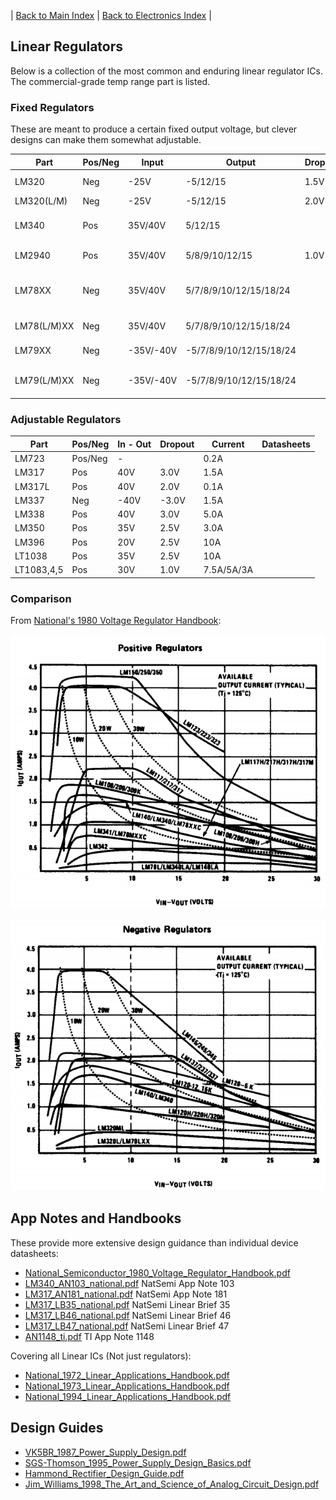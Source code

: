 | [Back to Main Index](../../index.md) | [Back to Electronics Index](./index.md) |
## Linear Regulators
Below is a collection of the most common and enduring linear regulator ICs. The commercial-grade temp range part is listed.  

### Fixed Regulators
These are meant to produce a certain fixed output voltage, but clever designs can make them somewhat adjustable.

| Part           |Pos/Neg|   Input   |        Output          | Dropout |   Current  | Datasheets |
| -------------- | ----- | --------- | ---------------------- | ------- | ---------- | ---------- |
| LM320          |  Neg  |   -25V    |      -5/12/15          |  1.5V   |    1.5A    |[LM320_National_1982.pdf](./files/datasheets/LM320/LM320_National_1982.pdf)<br/>[LM320_National_1994.pdf](./files/datasheets/LM320/LM320_National_1994.pdf)|
| LM320(L/M)     |  Neg  |   -25V    |      -5/12/15          |  2.0V   | 0.1A/0.25A |[LM320L_National_1982.pdf](./files/datasheets/LM320/LM320L_National_1982.pdf)|
| LM340          |  Pos  |  35V/40V  |       5/12/15          |         |    1.0A    |[LM340_National_1972.pdf](./files/datasheets/LM340/LM340_National_1972.pdf)<br/>[LM340_National_1982.pdf](./files/datasheets/LM340/LM340_National_1982.pdf)<br/>[LM340_National_2006.pdf](./files/datasheets/LM340/LM340_National_2006.pdf)|
| LM2940         |  Pos  |  35V/40V  |    5/8/9/10/12/15      |  1.0V   |    1.0A    |[LM2940_National_1988.pdf](./files/datasheets/LM2940/LM2940_National_1988.pdf)<br/>[LM2940_National_2000.pdf](./files/datasheets/LM2940/LM2940_National_2000.pdf)|
| LM78XX         |  Neg  |  35V/40V  | 5/7/8/9/10/12/15/18/24 |         |    1.5A    |[LM78XX_Fairchild_1973.pdf](./files/datasheets/LM78XX/LM78XX_Fairchild_1973.pdf)<br/>[LM78XX_National_1980.pdf](./files/datasheets/LM78XX/LM78XX_National_1980.pdf)<br/>[LM78XX_National_1995.pdf](./files/datasheets/LM78XX/LM78XX_National_1995.pdf)<br/>[LM78XX_Fairchild_2001.pdf](./files/datasheets/LM78XX/LM78XX_Fairchild_2001.pdf)|
| LM78(L/M)XX    |  Neg  |  35V/40V  | 5/7/8/9/10/12/15/18/24 |         | 0.1A/0.25A |[LM78LXX_National_1980.pdf](./files/datasheets/LM78XX/LM78LXX_National_1980.pdf)<br/>[LM78MXX_National_1980.pdf](./files/datasheets/LM78XX/LM78MXX_National_1980.pdf)|
| LM79XX         |  Neg  | -35V/-40V |-5/7/8/9/10/12/15/18/24 |         |    1.0A    |[LM79XX_National_1980.pdf](./files/datasheets/LM79XX/LM79XX_National_1980.pdf)<br/>[LM79XX_National_1994.pdf](./files/datasheets/LM79XX/LM79XX_National_1994.pdf)|
| LM79(L/M)XX    |  Neg  | -35V/-40V |-5/7/8/9/10/12/15/18/24 |         | 0.1A/0.25A |[LM79LXXAC_National_1980.pdf](./files/datasheets/LM79XX/LM79LXXAC_National_1980.pdf)<br/>[LM79MXX_National_1980.pdf](./files/datasheets/LM79XX/LM79MXX_National_1980.pdf)<br/>[LM79MXX_National_2001.pdf](./files/datasheets/LM79XX/LM79MXX_National_2001.pdf)|

### Adjustable Regulators

| Part           |Pos/Neg|   In - Out   |  Dropout  |   Current  | Datasheets |
| -------------- | ----- | ------------ | --------- | ---------- | ---------- |
| LM723          |Pos/Neg|      -       |           |    0.2A    |            |
| LM317          |  Pos  |     40V      |    3.0V   |    1.5A    |            |
| LM317L         |  Pos  |     40V      |    2.0V   |    0.1A    |            |
| LM337          |  Neg  |    -40V      |   -3.0V   |    1.5A    |            |
| LM338          |  Pos  |     40V      |    3.0V   |    5.0A    |            |
| LM350          |  Pos  |     35V      |    2.5V   |    3.0A    |            |
| LM396          |  Pos  |     20V      |    2.5V   |     10A    |            |
| LT1038         |  Pos  |     35V      |    2.5V   |     10A    |            |
| LT1083,4,5     |  Pos  |     30V      |    1.0V   | 7.5A/5A/3A |            |

### Comparison
From [National's 1980 Voltage Regulator Handbook](./files/handbooks/National_1980_Voltage_Regulator_Handbook.pdf):  

![Positive Regulator Comparison](./images/compare_pos_regs.png "Positive Regulator Comparison Chart from National's 1980 Voltage Regulator Handbook")  

![Negative Regulator Comparison](./images/compare_neg_regs.png "Negative Regulator Comparison Chart from National's 1980 Voltage Regulator Handbook")  


## App Notes and Handbooks
These provide more extensive design guidance than individual device datasheets:
 - [National_Semiconductor_1980_Voltage_Regulator_Handbook.pdf](./files/handbooks/National_1980_Voltage_Regulator_Handbook.pdf)
 - [LM340_AN103_national.pdf](./files/handbooks/LM340_AN103_national.pdf) NatSemi App Note 103
 - [LM317_AN181_national.pdf](./files/handbooks/LM317_AN181_national.pdf) NatSemi App Note 181
 - [LM317_LB35_national.pdf](./files/handbooks/LM317_LB35_national.pdf) NatSemi Linear Brief 35
 - [LM317_LB46_national.pdf](./files/handbooks/LM317_LB46_national.pdf) NatSemi Linear Brief 46
 - [LM317_LB47_national.pdf](./files/handbooks/LM317_LB47_national.pdf) NatSemi Linear Brief 47
 - [AN1148_ti.pdf](./files/handbooks/AN1148_ti.pdf) TI App Note 1148

Covering all Linear ICs (Not just regulators):
 - [National_1972_Linear_Applications_Handbook.pdf](./files/handbooks/National_1972_Linear_Applications_Handbook.pdf)
 - [National_1973_Linear_Applications_Handbook.pdf](./files/handbooks/National_1973_Linear_Applications_Handbook.pdf)
 - [National_1994_Linear_Applications_Handbook.pdf](./files/handbooks/National_1994_Linear_Applications_Handbook.pdf)

## Design Guides
 - [VK5BR_1987_Power_Supply_Design.pdf](./files/handbooks/VK5BR_1987_Power_Supply_Design.pdf)
 - [SGS-Thomson_1995_Power_Supply_Design_Basics.pdf](./files/handbooks/SGSThomson_1995_Power_Supply_Design_Basics.pdf)
 - [Hammond_Rectifier_Design_Guide.pdf](./files/handbooks/Hammond_Rectifier_Design_Guide.pdf)
 - [Jim_Williams_1998_The_Art_and_Science_of_Analog_Circuit_Design.pdf](./files/handbooks/Jim_Williams_1998_The_Art_and_Science_of_Analog_Circuit_Design.pdf)

